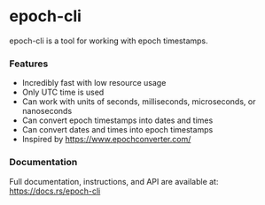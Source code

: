 # epoch-cli

epoch-cli is a tool for working with epoch timestamps.

### Features

* Incredibly fast with low resource usage
* Only UTC time is used
* Can work with units of seconds, milliseconds, microseconds, or nanoseconds
* Can convert epoch timestamps into dates and times
* Can convert dates and times into epoch timestamps
* Inspired by https://www.epochconverter.com/

### Documentation

Full documentation, instructions, and API are available at: https://docs.rs/epoch-cli 
